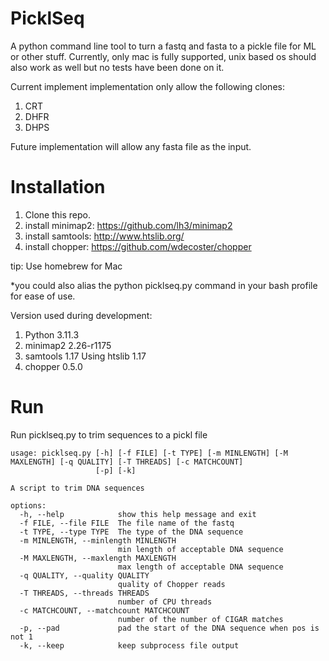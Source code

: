 # PicklSeq
A python command line tool to turn a fastq and fasta to a pickle file for ML or other stuff.
Currently, only mac is fully supported, unix based os should also work as well but no tests have been done on it.

Current implement implementation only allow the following clones:
1. CRT
2. DHFR
3. DHPS

Future implementation will allow any fasta file as the input.

# Installation
1. Clone this repo.
2. install minimap2: https://github.com/lh3/minimap2
3. install samtools: http://www.htslib.org/
4. install chopper: https://github.com/wdecoster/chopper

tip: Use homebrew for Mac

*you could also alias the python picklseq.py command in your bash profile for ease of use. 

Version used during development:
1. Python 3.11.3
2. minimap2 2.26-r1175
3. samtools 1.17 Using htslib 1.17
4. chopper 0.5.0

# Run
Run picklseq.py to trim sequences to a pickl file
```
usage: picklseq.py [-h] [-f FILE] [-t TYPE] [-m MINLENGTH] [-M MAXLENGTH] [-q QUALITY] [-T THREADS] [-c MATCHCOUNT]
                   [-p] [-k]

A script to trim DNA sequences

options:
  -h, --help            show this help message and exit
  -f FILE, --file FILE  The file name of the fastq
  -t TYPE, --type TYPE  The type of the DNA sequence
  -m MINLENGTH, --minlength MINLENGTH
                        min length of acceptable DNA sequence
  -M MAXLENGTH, --maxlength MAXLENGTH
                        max length of acceptable DNA sequence
  -q QUALITY, --quality QUALITY
                        quality of Chopper reads
  -T THREADS, --threads THREADS
                        number of CPU threads
  -c MATCHCOUNT, --matchcount MATCHCOUNT
                        number of the number of CIGAR matches
  -p, --pad             pad the start of the DNA sequence when pos is not 1
  -k, --keep            keep subprocess file output
```
